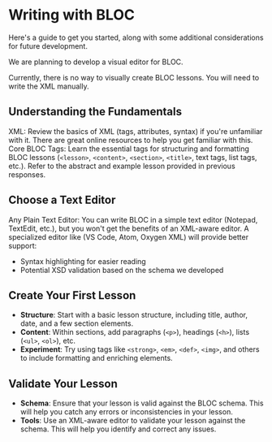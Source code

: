 # Writing with BLOC


Here's a guide to get you started, along with some additional considerations for future development.

<note>
<p>We are planning to develop a visual editor for BLOC.</p>
Currently, there is no way to visually create BLOC lessons. You will need to write the XML manually.
</note>

## Understanding the Fundamentals

XML: Review the basics of XML (tags, attributes, syntax) if you're unfamiliar with it. There are great online resources to help you get familiar with this.
Core BLOC Tags: Learn the essential tags for structuring and formatting BLOC lessons (`<lesson>`, `<content>`, `<section>`, `<title>`, text tags, list tags, etc.). Refer to the abstract and example lesson provided in previous responses.

## Choose a Text Editor

Any Plain Text Editor: You can write BLOC in a simple text editor (Notepad, TextEdit, etc.), but you won't get the benefits of an XML-aware editor. A specialized editor like (VS Code, Atom, Oxygen XML) will provide better support:
- Syntax highlighting for easier reading
- Potential XSD validation based on the schema we developed

## Create Your First Lesson

- **Structure**: Start with a basic lesson structure, including title, author, date, and a few section elements.
- **Content**: Within sections, add paragraphs (`<p>`), headings (`<h>`), lists (`<ul>`, `<ol>`), etc.
- **Experiment**: Try using tags like `<strong>`, `<em>`, `<def>`, `<img>`, and others to include formatting and enriching elements.

## Validate Your Lesson

- **Schema**: Ensure that your lesson is valid against the BLOC schema. This will help you catch any errors or inconsistencies in your lesson.
- **Tools**: Use an XML-aware editor to validate your lesson against the schema. This will help you identify and correct any issues.